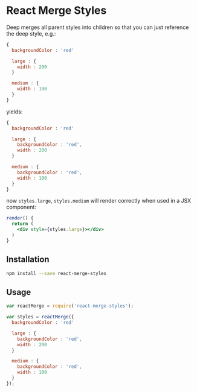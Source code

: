 # React Merge Styles

Deep merges all parent styles into children so that you can just reference the
  deep style, e.g.:

```js
{
  backgroundColor : 'red'

  large : {
    width : 200
  }

  medium : {
    width : 100
  }
}
```

yields:

```js
{
  backgroundColor : 'red'

  large : {
    backgroundColor : 'red',
    width : 200
  }

  medium : {
    backgroundColor : 'red',
    width : 100
  }
}
```

now `styles.large`, `styles.medium` will render correctly when used in a JSX
  component:

```jsx
render() {
  return (
    <div style={styles.large}></div>
  )
}
```

## Installation

```sh
npm install --save react-merge-styles
```

## Usage

```js
var reactMerge = require('react-merge-styles');

var styles = reactMerge({
  backgroundColor : 'red'

  large : {
    backgroundColor : 'red',
    width : 200
  }

  medium : {
    backgroundColor : 'red',
    width : 100
  }
});
```
